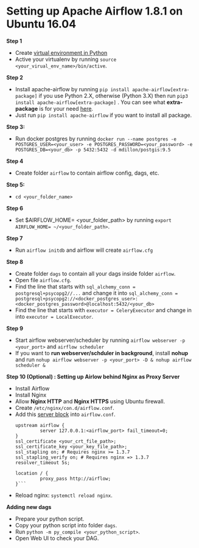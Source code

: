 # Setting up Apache Airflow 1.8.1 on Ubuntu 16.04

**Step 1**	
 - Create [virtual environment in Python](http://docs.python-guide.org/en/latest/dev/virtualenvs/)  
 - Active your virtualenv by running `source <your_virual_env_name>/bin/active`.
			
**Step 2**
- Install apache-airflow by running `pip install apache-airflow[extra-package]` if you use Python 2.X, otherwise (Python 3.X) then run `pip3 install apache-airflow[extra-package]` . You can see what **extra-package** is for your need [here](https://airflow.apache.org/installation.html). 		
- Just run `pip install apache-airflow` if you want to install all package.

**Step 3:**
- Run docker postgres by running `docker run --name postgres -e POSTGRES_USER=<your_user> -e POSTGRES_PASSWORD=<your_password> -e POSTGRES_DB=<your_db> -p 5432:5432 -d mdillon/postgis:9.5`
	
**Step 4**
- Create folder `airflow` to contain airflow config, dags, etc.

**Step 5:**
- `cd <your_folder_name>`

**Step 6**
- Set $AIRFLOW_HOME= <your_folder_path> by running `export AIRFLOW_HOME= ~/<your_folder_path>`.

**Step 7**
- Run `airflow initdb` and airflow will create `airflow.cfg`

**Step 8**
- Create folder `dags` to contain all your dags inside folder `airflow`.
- Open file `airflow.cfg`.
- Find the line that starts with `sql_alchemy_conn = postgresql+psycopg2//...` and change it into `sql_alchemy_conn = postgresql+psycopg2://<docker_postgres_user>:<docker_postgres_password>@localhost:5432/<your_db>`
- Find the line that starts with `executor = CeleryExecutor` and change in into  `executor = LocalExecutor`.

**Step 9**
- Start airflow webserver/scheduler by running `airflow webserver -p <your_port>` and `airflow scheduler`
- If you want to **run webserver/schduler in background**, install **nohup** and run 
`nohup airflow webserver -p <your_port> -D &
nohup airflow scheduler &`
	
**Step 10 (Optional) : Setting up Airlow behind Nginx as Proxy Server**
- Install Airflow
- Install Nginx
- Allow **Nginx HTTP** and **Nginx HTTPS** using Ubuntu firewall.
- Create `/etc/nginx/con.d/airflow.conf`.
- Add this [server block](https://www.digitalocean.com/community/tutorials/understanding-nginx-server-and-location-block-selection-algorithms) into `airflow.conf`.
	```
	upstream airflow {
	         server 127.0.0.1:<airflow_port> fail_timeout=0;
	}
	ssl_certificate <your_crt_file_path>;
	ssl_certificate_key <your_key_file_path>;
	ssl_stapling on; # Requires nginx >= 1.3.7
	ssl_stapling_verify on; # Requires nginx => 1.3.7
	resolver_timeout 5s;

	location / {
			 proxy_pass http://airflow;
	}```

- Reload nginx: `systemctl reload nginx`.

**Adding new dags**
- Prepare your python script.
- Copy your python script into folder `dags`.
- Run `python -m py_compile <your_python_script>`.
- Open Web UI to check your DAG.
